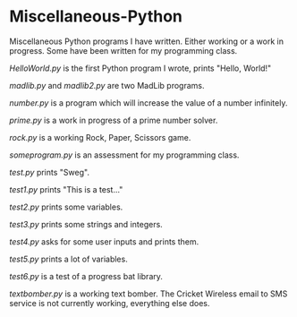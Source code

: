# Miscellaneous-Python
Miscellaneous Python programs I have written. Either working or a work in progress. Some have been written for my programming class.

*HelloWorld.py* is the first Python program I wrote, prints "Hello, World!"

*madlib.py* and *madlib2.py* are two MadLib programs.

*number.py* is a program which will increase the value of a number infinitely.

*prime.py* is a work in progress of a prime number solver.

*rock.py* is a working Rock, Paper, Scissors game.

*someprogram.py* is an assessment for my programming class.

*test.py* prints "Sweg".

*test1.py* prints "This is a test..."

*test2.py* prints some variables.

*test3.py* prints some strings and integers.

*test4.py* asks for some user inputs and prints them.

*test5.py* prints a lot of variables.

*test6.py* is a test of a progress bat library.

*textbomber.py* is a working text bomber. The Cricket Wireless email to SMS service is not currently working, everything else does.